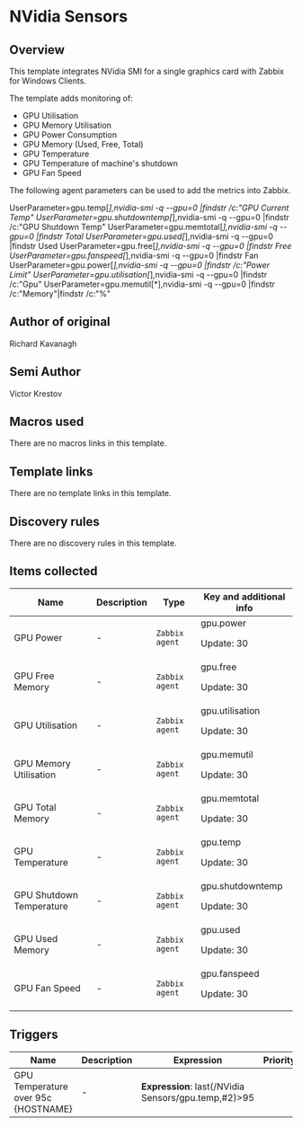 # NVidia Sensors

## Overview

This template integrates NVidia SMI for a single graphics card with Zabbix for Windows Clients.


The template adds monitoring of:


* GPU Utilisation
* GPU Memory Utilisation
* GPU Power Consumption
* GPU Memory (Used, Free, Total)
* GPU Temperature
* GPU Temperature of machine's shutdown
* GPU Fan Speed


The following agent parameters can be used to add the metrics into Zabbix.


 


 


UserParameter=gpu.temp[*],nvidia-smi -q --gpu=0 |findstr /c:"GPU Current Temp"
UserParameter=gpu.shutdowntemp[*],nvidia-smi -q --gpu=0 |findstr /c:"GPU Shutdown Temp"
UserParameter=gpu.memtotal[*],nvidia-smi -q --gpu=0 |findstr Total
UserParameter=gpu.used[*],nvidia-smi -q --gpu=0 |findstr Used
UserParameter=gpu.free[*],nvidia-smi -q --gpu=0 |findstr Free
UserParameter=gpu.fanspeed[*],nvidia-smi -q --gpu=0 |findstr Fan
UserParameter=gpu.power[*],nvidia-smi -q --gpu=0 |findstr /c:"Power Limit"
UserParameter=gpu.utilisation[*],nvidia-smi -q --gpu=0 |findstr /c:"Gpu"
UserParameter=gpu.memutil[*],nvidia-smi -q --gpu=0 |findstr /c:"Memory"|findstr /c:"%"



## Author of original

Richard Kavanagh

## Semi Author
Victor Krestov

## Macros used

There are no macros links in this template.

## Template links

There are no template links in this template.

## Discovery rules

There are no discovery rules in this template.

## Items collected

|Name|Description|Type|Key and additional info|
|----|-----------|----|----|
|GPU Power|<p>-</p>|`Zabbix agent`|gpu.power<p>Update: 30</p>|
|GPU Free Memory|<p>-</p>|`Zabbix agent`|gpu.free<p>Update: 30</p>|
|GPU Utilisation|<p>-</p>|`Zabbix agent`|gpu.utilisation<p>Update: 30</p>|
|GPU Memory Utilisation|<p>-</p>|`Zabbix agent`|gpu.memutil<p>Update: 30</p>|
|GPU Total Memory|<p>-</p>|`Zabbix agent`|gpu.memtotal<p>Update: 30</p>|
|GPU Temperature|<p>-</p>|`Zabbix agent`|gpu.temp<p>Update: 30</p>|
|GPU Shutdown Temperature|<p>-</p>|`Zabbix agent`|gpu.shutdowntemp<p>Update: 30</p>|
|GPU Used Memory|<p>-</p>|`Zabbix agent`|gpu.used<p>Update: 30</p>|
|GPU Fan Speed|<p>-</p>|`Zabbix agent`|gpu.fanspeed<p>Update: 30</p>|


## Triggers

|Name|Description|Expression|Priority|
|----|-----------|----------|--------|
|GPU Temperature over 95c {HOSTNAME}|<p>-</p>|<p>**Expression**: last(/NVidia Sensors/gpu.temp,#2)>95
